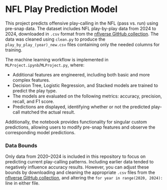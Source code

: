 # NFL Play Prediction Model

This project predicts offensive play-calling in the NFL (pass vs. run) using pre-snap data. The dataset includes NFL play-by-play data from 2024 to 2024, downloaded in `.csv` format from
the [nflverse GitHub collection](https://github.com/nflverse/nflverse-data/releases/tag/pbp). The data was cleaned using `clean.py` to produce the `play_by_play_(year)_new.csv` files containing only the needed columns for training.

The machine learning workflow is implemented in `MLProject.ipynb`/`MLProject.py`, where:
- Additional features are engineered, including both basic and more complex features.  
- Decision Tree, Logistic Regression, and Stacked models are trained to predict the play type.  
- The models are evaluated on the following metrics: accuracy, precision, recall, and F1 score.  
- Predictions are displayed, identifying whether or not the predicted play-call matched the actual result.  

Additionally, the notebook provides functionality for singular custom predictions, allowing users to modify pre-snap features and observe the corresponding model predictions.

### Data Bounds
Only data from 2020–2024 is included in this repository to focus on predicting current play-calling patterns. Including earlier data tended to negatively influence accuracy results. However, you can adjust these bounds by downloading and cleaning the appropriate `.csv` files from the [nflverse GitHub collection](https://github.com/nflverse/nflverse-data/releases/tag/pbp), and altering the `for year in range(2020, 2024):` line in either file.

